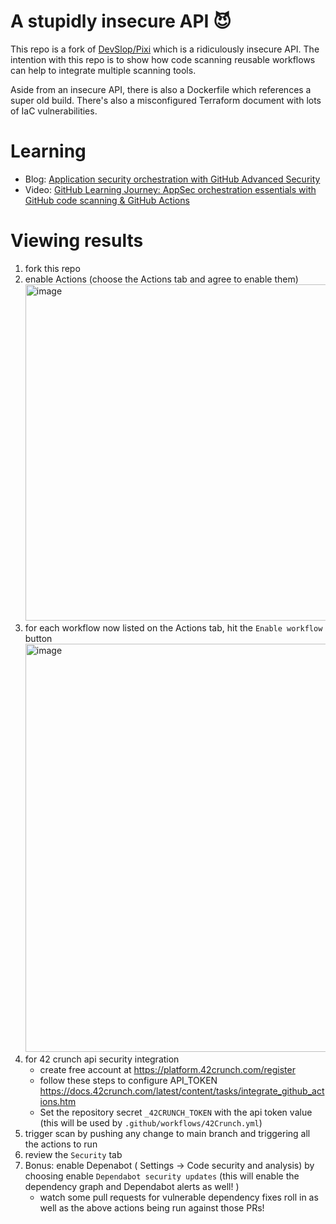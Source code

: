# A stupidly insecure API 😈

This repo is a fork of [DevSlop/Pixi](https://github.com/DevSlop/Pixi) which is a ridiculously insecure API.  The intention with this repo is to show how code scanning reusable workflows can help to integrate multiple scanning tools.

Aside from an insecure API, there is also a Dockerfile which references a super old build.  There's also a misconfigured Terraform document with lots of IaC vulnerabilities. 


# Learning
- Blog: [Application security orchestration with GitHub Advanced Security](https://github.blog/2023-03-08-application-security-orchestration-with-github-advanced-security/)
- Video: [GitHub Learning Journey: AppSec orchestration essentials with GitHub code scanning & GitHub Actions](https://www.youtube.com/watch?v=wjVMNAHH4Qc)


# Viewing results

 1. fork this repo 
 1. enable Actions (choose the Actions tab and agree to enable them)
     <img width="538" alt="image" src="https://github.com/octodemo/orchestration-demo/assets/1760475/de92bfae-24fe-4951-8c17-8a23c1253800"> 
 1. for each workflow now listed on the Actions tab, hit the `Enable workflow` button
     <img width="653" alt="image" src="https://github.com/octodemo/orchestration-demo/assets/1760475/30a77df6-205f-435e-a542-ccd09ea7446e">
 1. for 42 crunch api security integration
    - create free account at https://platform.42crunch.com/register
    - follow these steps to configure API_TOKEN https://docs.42crunch.com/latest/content/tasks/integrate_github_actions.htm
    - Set the repository secret `_42CRUNCH_TOKEN` with the api token value (this will be used by `.github/workflows/42Crunch.yml`)
 1. trigger scan by pushing any change to main branch and triggering all the actions to run
 1. review the `Security` tab
 1. Bonus: enable Depenabot ( Settings -> Code security and analysis) by choosing enable `Dependabot security updates` (this will enable the dependency graph and Dependabot alerts as well! )
    - watch some pull requests for vulnerable dependency fixes roll in as well as the above actions being run against those PRs!
